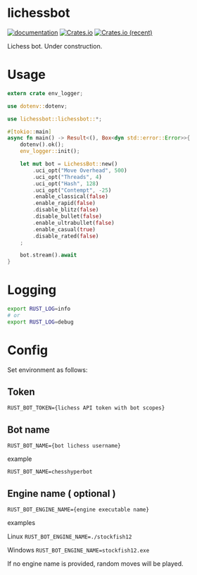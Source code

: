 # lichessbot

[![documentation](https://docs.rs/lichessbot/badge.svg)](https://docs.rs/lichessbot) [![Crates.io](https://img.shields.io/crates/v/lichessbot.svg)](https://crates.io/crates/lichessbot) [![Crates.io (recent)](https://img.shields.io/crates/dr/lichessbot)](https://crates.io/crates/lichessbot)

Lichess bot. Under construction.

# Usage

```rust
extern crate env_logger;

use dotenv::dotenv;

use lichessbot::lichessbot::*;

#[tokio::main]
async fn main() -> Result<(), Box<dyn std::error::Error>>{
	dotenv().ok();
	env_logger::init();

	let mut bot = LichessBot::new()
		.uci_opt("Move Overhead", 500)
		.uci_opt("Threads", 4)
		.uci_opt("Hash", 128)
		.uci_opt("Contempt", -25)
		.enable_classical(false)
		.enable_rapid(false)
		.disable_blitz(false)
		.disable_bullet(false)
		.enable_ultrabullet(false)
		.enable_casual(true)
		.disable_rated(false)
	;

	bot.stream().await
}

```

# Logging

```bash
export RUST_LOG=info
# or 
export RUST_LOG=debug
```

# Config

Set environment as follows:

## Token

`RUST_BOT_TOKEN={lichess API token with bot scopes}`

## Bot name

`RUST_BOT_NAME={bot lichess username}`

example

`RUST_BOT_NAME=chesshyperbot`

## Engine name ( optional )

`RUST_BOT_ENGINE_NAME={engine executable name}`

examples

Linux `RUST_BOT_ENGINE_NAME=./stockfish12`

Windows `RUST_BOT_ENGINE_NAME=stockfish12.exe`

If no engine name is provided, random moves will be played.
